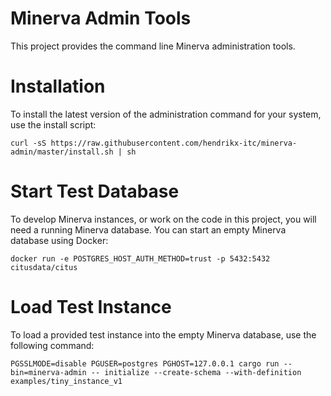 # Minerva Admin Tools

This project provides the command line Minerva administration tools.

# Installation

To install the latest version of the administration command for your system,
use the install script:

```
curl -sS https://raw.githubusercontent.com/hendrikx-itc/minerva-admin/master/install.sh | sh
```

# Start Test Database

To develop Minerva instances, or work on the code in this project, you will
need a running Minerva database. You can start an empty Minerva database using
Docker:

```
docker run -e POSTGRES_HOST_AUTH_METHOD=trust -p 5432:5432 citusdata/citus
```

# Load Test Instance

To load a provided test instance into the empty Minerva database, use the following command:

```
PGSSLMODE=disable PGUSER=postgres PGHOST=127.0.0.1 cargo run --bin=minerva-admin -- initialize --create-schema --with-definition examples/tiny_instance_v1
```

